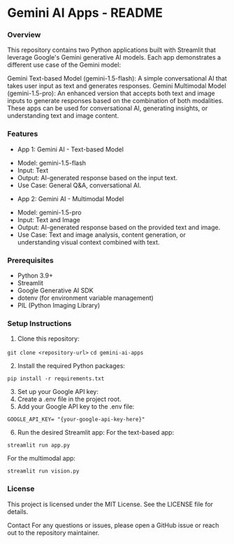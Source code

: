 # Gemini AI Apps - README #
### Overview ### 
This repository contains two Python applications built with Streamlit that leverage Google's Gemini generative AI models. Each app demonstrates a different use case of the Gemini model:

Gemini Text-based Model (gemini-1.5-flash): A simple conversational AI that takes user input as text and generates responses.
Gemini Multimodal Model (gemini-1.5-pro): An enhanced version that accepts both text and image inputs to generate responses based on the combination of both modalities.
These apps can be used for conversational AI, generating insights, or understanding text and image content.

### Features ### 
* App 1: Gemini AI - Text-based Model
- Model: gemini-1.5-flash
- Input: Text
- Output: AI-generated response based on the input text.
- Use Case: General Q&A, conversational AI.
* App 2: Gemini AI - Multimodal Model
- Model: gemini-1.5-pro
- Input: Text and Image
- Output: AI-generated response based on the provided text and image.
- Use Case: Text and image analysis, content generation, or understanding visual context combined with text.

### Prerequisites ### 
* Python 3.9+
* Streamlit
* Google Generative AI SDK
* dotenv (for environment variable management)
* PIL (Python Imaging Library)

### Setup Instructions ###
1. Clone this repository:

`git clone <repository-url>`
`cd gemini-ai-apps`

2. Install the required Python packages:

`pip install -r requirements.txt`

3. Set up your Google API key:
4. Create a .env file in the project root.
5. Add your Google API key to the .env file:

`GOOGLE_API_KEY= "{your-google-api-key-here}"`

6. Run the desired Streamlit app:
For the text-based app:

`streamlit run app.py`

For the multimodal app:

`streamlit run vision.py`

### License ###
This project is licensed under the MIT License. See the LICENSE file for details.

Contact
For any questions or issues, please open a GitHub issue or reach out to the repository maintainer.

